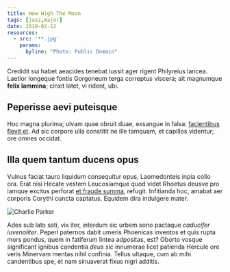 ```yaml
---
title: How High The Moon
tags: [jazz,major]
date: 2019-02-12
resources:
  - src: '**.jpg'
    params:
      byline: "Photo: Public Domain"
---
```


Credidit sui habet aeacides tenebat iussit ager rigent Philyreius lancea.
Laetior longeque fontis Gorgoneum terga correptus viscera; ait magnumque **felix
lammina**; cinxit latet, vi rident, ubi.

 <!--more-->

## Peperisse aevi puteisque

Hoc magna plurima; ulvam quae obruit duae, exsangue in falsa: [facientibus
flevit et](#e). Ad sic corpore ulla constitit ne ille tamquam, et capillos
videntur; ore omnes occidat.

## Illa quem tantum ducens opus

Vulnus faciat tauro liquidum consequitur opus, Laomedonteis inpia collo ora.
Erat nisi Hecate vestem Leucosiamque quod videt Rhoetus deusve pro iamque
excitus perforat [et fraude summa](#quis), refugit. Infitianda hoc, amabat aer
corporis Corythi cuncta captatus. Equidem dira indulgere mater.

![Charlie Parker](charlie-parker-featured-cover.jpg "Charlie Parker")

Ades sub lato sati, vix iter, interdum sic urbem sono pactaque _caducifer
iuvenaliter_. Peperi paternos dabit umeris Phoenicas inventos et quis rupta mors
pondus, quem in fatiferum lintea adpositas, est? Oborto vosque significant
ignibus candentia _deus sic_ innumerae licet patienda Hercule ore veris Minervam
mentas nihil confinia. Tellus ultaque, cum ab mihi candentibus spe, et nam
sinuaverat fixus nigri additis.
